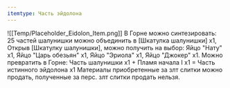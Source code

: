 ```yaml
---
itemtype: Часть эйдолона
---
```

![[Temp/Placeholder_Eidolon_Item.png]]
В Горне можно синтезировать: 25 частей шалунишки можно объединить в [Шкатулка шалунишки] х1, Открыв [Шкатулку шалунишки], можно получить на выбор: Яйцо "Нату" х1, Яйцо "Царь обезьян" х1, Яйцо "Эриола" х1, Яйцо "Джокер" х1. Можно превратить в Горне: Часть шалунишки х1 + Пламя начала I х1 = Часть истинного эйдолона х1 Материалы приобретенные за злт слитки можно продать, полученные за перс. злт слитки продать нельзя.
